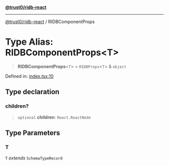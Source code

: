 [**@trust0/ridb-react**](../README.md)

***

[@trust0/ridb-react](../README.md) / RIDBComponentProps

# Type Alias: RIDBComponentProps\<T\>

> **RIDBComponentProps**\<`T`\> = `RIDBProps`\<`T`\> & `object`

Defined in: [index.tsx:10](https://github.com/trust0-project/RIDB/blob/99f8e06bc2c726a1192260e25dbfd2441e99a2b5/packages/ridb-react/src/index.tsx#L10)

## Type declaration

### children?

> `optional` **children**: `React.ReactNode`

## Type Parameters

### T

`T` *extends* `SchemaTypeRecord`
